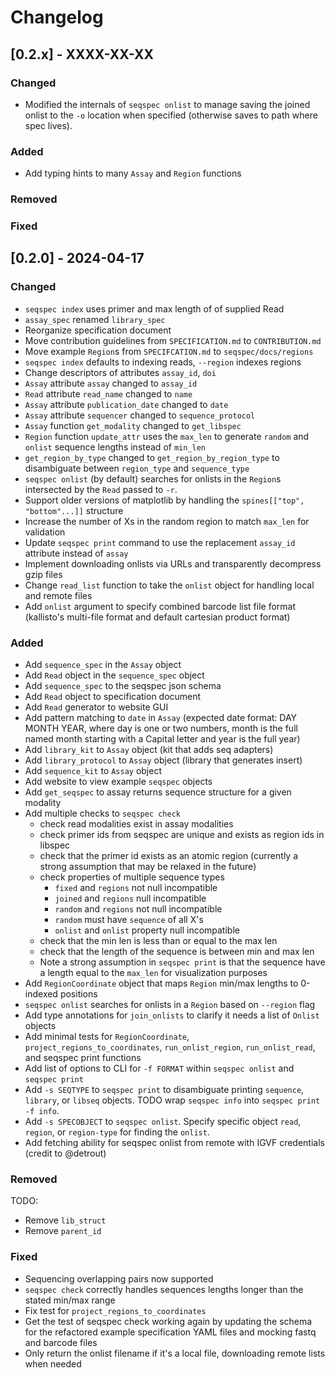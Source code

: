 # Changelog

## [0.2.x] - XXXX-XX-XX

### Changed

- Modified the internals of `seqspec onlist` to manage saving the joined onlist to the `-o` location when specified (otherwise saves to path where spec lives).

### Added

- Add typing hints to many `Assay` and `Region` functions

### Removed

### Fixed

## [0.2.0] - 2024-04-17

### Changed

- `seqspec index` uses primer and max length of of supplied Read
- `assay_spec` renamed `library_spec`
- Reorganize specification document
- Move contribution guidelines from `SPECIFICATION.md` to `CONTRIBUTION.md`
- Move example `Region`s from `SPECIFCATION.md` to `seqspec/docs/regions`
- `seqspec index` defaults to indexing reads, `--region` indexes regions
- Change descriptors of attributes `assay_id`, `doi`
- `Assay` attribute `assay` changed to `assay_id`
- `Read` attribute `read_name` changed to `name`
- `Assay` attribute `publication_date` changed to `date`
- `Assay` attribute `sequencer` changed to `sequence_protocol`
- `Assay` function `get_modality` changed to `get_libspec`
- `Region` function `update_attr` uses the `max_len` to generate `random` and `onlist` sequence lengths instead of `min_len`
- `get_region_by_type` changed to `get_region_by_region_type` to disambiguate between `region_type` and `sequence_type`
- `seqspec onlist` (by default) searches for onlists in the `Region`s intersected by the `Read` passed to `-r`.
- Support older versions of matplotlib by handling the `spines[["top", "bottom"...]]` structure
- Increase the number of Xs in the random region to match `max_len` for validation
- Update `seqspec print` command to use the replacement `assay_id` attribute instead of `assay`
- Implement downloading onlists via URLs and transparently decompress gzip files
- Change `read_list` function to take the `onlist` object for handling local and remote files
- Add `onlist` argument to specify combined barcode list file format (kallisto's multi-file format and default cartesian product format)

### Added

- Add `sequence_spec` in the `Assay` object
- Add `Read` object in the `sequence_spec` object
- Add `sequence_spec` to the seqspec json schema
- Add `Read` object to specification document
- Add `Read` generator to website GUI
- Add pattern matching to `date` in `Assay` (expected date format: DAY MONTH YEAR, where day is one or two numbers, month is the full named month starting with a Capital letter and year is the full year)
- Add `library_kit` to `Assay` object (kit that adds seq adapters)
- Add `library_protocol` to `Assay` object (library that generates insert)
- Add `sequence_kit` to `Assay` object
- Add website to view example `seqspec` objects
- Add `get_seqspec` to assay returns sequence structure for a given modality
- Add multiple checks to `seqspec check`
  - check read modalities exist in assay modalities
  - check primer ids from seqspec are unique and exists as region ids in libspec
  - check that the primer id exists as an atomic region (currently a strong assumption that may be relaxed in the future)
  - check properties of multiple sequence types
    - `fixed` and `regions` not null incompatible
    - `joined` and `regions` null incompatible
    - `random` and `regions` not null incompatible
    - `random` must have `sequence` of all X's
    - `onlist` and `onlist` property null incompatible
  - check that the min len is less than or equal to the max len
  - check that the length of the sequence is between min and max len
  - Note a strong assumption in `seqspec print` is that the sequence have a length equal to the `max_len` for visualization purposes
- Add `RegionCoordinate` object that maps `Region` min/max lengths to 0-indexed positions
- `seqspec onlist` searches for onlists in a `Region` based on `--region` flag
- Add type annotations for `join_onlists` to clarify it needs a list of `Onlist` objects
- Add minimal tests for `RegionCoordinate`, `project_regions_to_coordinates`, `run_onlist_region`, `run_onlist_read`, and seqspec print functions
- Add list of options to CLI for `-f FORMAT` within `seqspec onlist` and `seqspec print`
- Add `-s SEQTYPE` to `seqspec print` to disambiguate printing `sequence`, `library`, or `libseq` objects. TODO wrap `seqspec info` into `seqspec print -f info`.
- Add `-s SPECOBJECT` to `seqspec onlist`. Specify specific object `read`, `region`, or `region-type` for finding the `onlist`.
- Add fetching ability for seqspec onlist from remote with IGVF credentials (credit to @detrout)

### Removed

TODO:

- Remove `lib_struct`
- Remove `parent_id`

### Fixed

- Sequencing overlapping pairs now supported
- `seqspec check` correctly handles sequences lengths longer than the stated min/max range
- Fix test for `project_regions_to_coordinates`
- Get the test of seqspec check working again by updating the schema for the refactored example specification YAML files and mocking fastq and barcode files
- Only return the onlist filename if it's a local file, downloading remote lists when needed
